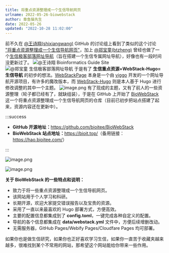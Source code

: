 ```yaml
---
title: 将重点资源整理成一个生信导航网页
urlname: 2022-05-26-biowebstack
author: 章鱼猫先生
date: 2022-05-26
updated: "2022-10-28 11:02:00"
---
```


前不久在 [@王诗翔(shixiangwang)](https://github.com/shixiangwang) GitHub 的讨论组上看到了类似的这个讨论 ["将重点资源整理成一个生信导航网页"](https://github.com/ShixiangWang/self-study/issues/65)，加上 [@郑宝童(btzheng)](https://github.com/btzheng) 曾经也做了一个[生信极客部落网址导航](https://zhengbaotong.gitee.io/biogeekgps/)（旨在搭建一个生信专属网址导航），好像也有一段时间没更新过了。
![@王诗翔 Bioinformatics Guide Site](https://shub-1251708715.cos.ap-guangzhou.myqcloud.com/elog-cookbook-img/FuIFnzVdyzCMNdx5Zqhg9YasujHi.png "@王诗翔 Bioinformatics Guide Site")
![@郑宝童 生信极客部落网址导航](https://shub-1251708715.cos.ap-guangzhou.myqcloud.com/elog-cookbook-img/FnACpSdO1EtsMWUKT86C7GYqFpTa.png "@郑宝童 生信极客部落网址导航")
于是有了 **生信重点资源+WebStack-Hugo=生信导航** 的初步的想法。[WebStackPage](https://github.com/WebStackPage) 本身是一个由 [viggo](https://www.viggoz.com/) 开发的一个网址导航开源项目，有许多的魔改版本，而 [WebStack-Hugo](https://github.com/shenweiyan/webstack-hugo) 则是本人基于 Hugo 进行修改调整的其中一个主题。
![image.png](https://shub-1251708715.cos.ap-guangzhou.myqcloud.com/elog-cookbook-img/FmrOp_BZ5HFjluUmdtF4WtbcWlK8.png)
有了现成的主题，又有了前人的一些资源整理（轮子都已经有了，就缺组装），于是在 GitHub 上开始了 [BioWebStack](https://github.com/bioitee/BioWebStack) 这一个将重点资源整理成一个生信导航网页的仓库（目前已初步把站点搭建了起来，资源内容还在更新中）。

:::success

- **GitHub 开源地址：**<https://github.com/bioitee/BioWebStack>
- **BioWebStack 站点地址：**<https://bioit.top/>（备用链接：<https://hao.bioitee.com/>）

:::

![image.png](https://shub-1251708715.cos.ap-guangzhou.myqcloud.com/elog-cookbook-img/FiA1dbQM1-wPqbJOxVR6pg_0EQTU.png)

![image.png](https://shub-1251708715.cos.ap-guangzhou.myqcloud.com/elog-cookbook-img/FoP6x13jwOrNri7NiKhwP-1rO1O3.png)

**关于 BioWebStack 的一些特点和说明：**

- 致力于将一些重点资源整理成一个生信导航网页。
- 该网站用于个人学习和科研。
- 长期开源，欢迎大家提交错误报告以及宝贵的资源。
- 采用了一直以来最喜欢的 Hugo 部署方式，方便高效。
- 主要的配置信息都集成到了 **config.toml**，一键完成各种自定义的配置。
- 导航的各个信息都集成在 **data/webstack.yml** 文件中，方便后续增删改动。
- 无需服务器，GitHub Pages/Webify Pages/Cloudfare Pages 均可部署。

如果你也是做生信研究，如果你也正好喜欢学习生信，如果你一直苦于收藏夹越来越多，很难找到某个不常用的网站，那希望这个网站能给你带来一些作用。
